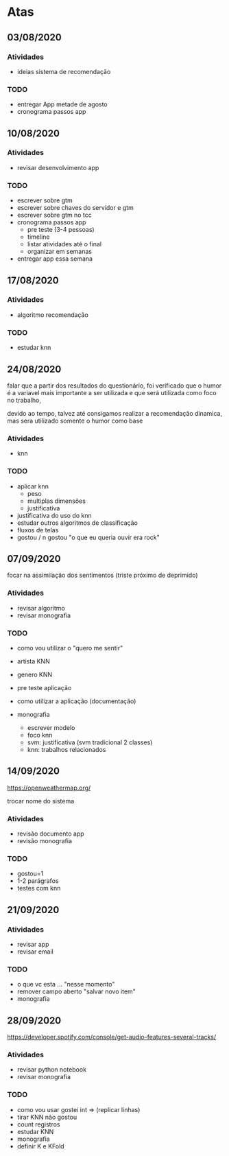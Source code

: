 # Atas

## 03/08/2020

### Atividades

- ideias sistema de recomendação

### TODO

- entregar App metade de agosto
- cronograma passos app

## 10/08/2020

### Atividades

- revisar desenvolvimento app

### TODO

- escrever sobre gtm
- escrever sobre chaves do servidor e gtm
- escrever sobre gtm no tcc
- cronograma passos app
  - pre teste (3-4 pessoas)
  - timeline
  - listar atividades até o final
  - organizar em semanas
- entregar app essa semana

## 17/08/2020

### Atividades

- algoritmo recomendação

### TODO

- estudar knn

## 24/08/2020

falar que a partir dos resultados do questionário, foi verificado que o humor é a variavel mais importante a ser utilizada e que será utilizada como foco no trabalho,

devido ao tempo, talvez até consigamos realizar a recomendação dinamica, mas sera utilizado somente o humor como base

### Atividades

- knn

### TODO

- aplicar knn
  - peso
  - multiplas dimensões
  - justificativa
- justificativa do uso do knn
- estudar outros algoritmos de classificação
- fluxos de telas
- gostou / n gostou "o que eu queria ouvir era rock"

## 07/09/2020

focar na assimilação dos sentimentos (triste próximo de deprimido)

### Atividades

- revisar algoritmo
- revisar monografia

### TODO

- como vou utilizar o "quero me sentir"

- artista KNN
- genero KNN

- pre teste aplicação
- como utilizar a aplicação (documentação)

- monografia
  - escrever modelo
  - foco knn
  - svm: justificativa (svm tradicional 2 classes)
  - knn: trabalhos relacionados

## 14/09/2020

https://openweathermap.org/

trocar nome do sistema

### Atividades

- revisão documento app
- revisão monografia

### TODO

- gostou=1
- 1-2 parágrafos
- testes com knn

## 21/09/2020

### Atividades

- revisar app
- revisar email

### TODO

- o que vc esta ... "nesse momento"
- remover campo aberto "salvar novo item"
- monografia



## 28/09/2020

https://developer.spotify.com/console/get-audio-features-several-tracks/

### Atividades

- revisar python notebook
- revisar monografia

### TODO

- como vou usar gostei int => (replicar linhas)
- tirar KNN não gostou
- count registros
- estudar KNN
- monografia
- definir K e KFold

